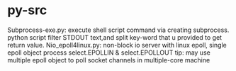 # py-src
Subprocess-exe.py:
  execute shell script command via creating subprocess.
 	python script filter STDOUT text,and split key-word that u provided to get return value.
Nio_epoll4linux.py:
  non-block io server with linux epoll, single epoll object process select.EPOLLIN & select.EPOLLOUT
  tip: may use multiple epoll object to poll socket channels in multiple-core machine
